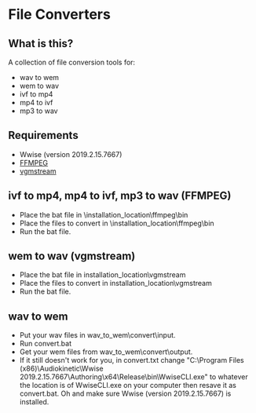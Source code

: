 # File Converters

## What is this?
A collection of file conversion tools for:
- wav to wem 
- wem to wav 
- ivf to mp4 
- mp4 to ivf 
- mp3 to wav

## Requirements
- Wwise (version 2019.2.15.7667)
- [FFMPEG](https://ffmpeg.org/)
- [vgmstream](https://github.com/vgmstream/vgmstream)

## ivf to mp4, mp4 to ivf, mp3 to wav (FFMPEG)
- Place the bat file in \installation_location\ffmpeg\bin
- Place the files to convert in \installation_location\ffmpeg\bin
- Run the bat file.

## wem to wav (vgmstream)
- Place the bat file in installation_location\vgmstream
- Place the files to convert in installation_location\vgmstream
- Run the bat file.

## wav to wem
- Put your wav files in wav_to_wem\convert\input. 
- Run convert.bat
- Get your wem files from wav_to_wem\convert\output.
- If it still doesn't work for you, in convert.txt change "C:\Program Files (x86)\Audiokinetic\Wwise 2019.2.15.7667\Authoring\x64\Release\bin\WwiseCLI.exe" to whatever the location is of WwiseCLI.exe on your computer then resave it as  convert.bat. Oh and make sure Wwise (version 2019.2.15.7667) is installed.